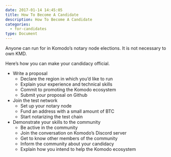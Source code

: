 ```yaml
---
date: 2017-01-14 14:45:05
title: How To Become A Candidate
description: How To Become A Candidate
categories:
  - for-candidates
type: Document
---
```

Anyone can run for in Komodo’s notary node elections. It is not necessary to own KMD.

Here’s how you can make your candidacy official.

* Write a proposal 
  * Declare the region in which you’d like to run
  * Explain your experience and technical skills
  * Commit to promoting the Komodo ecosystem
  * Submit your proposal on Github
* Join the test network
  * Set up your notary node
  * Fund an address with a small amount of BTC
  * Start notarizing the test chain 
* Demonstrate your skills to the community
  * Be active in the community
  * Join the conversation on Komodo’s Discord server
  * Get to know other members of the community
  * Inform the community about your candidacy 
  * Explain how you intend to help the Komodo ecosystem
